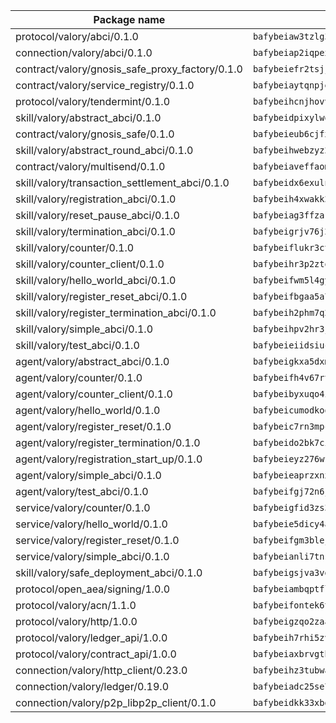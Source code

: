 | Package name                                                  | Package hash                                                  |
| ------------------------------------------------------------- | ------------------------------------------------------------- |
| protocol/valory/abci/0.1.0                                    | `bafybeiaw3tzlg3rkvnn5fcufblktmfwngmxugn4yo7pyjp76zz6aqtqcay` |
| connection/valory/abci/0.1.0                                  | `bafybeiap2iqpexya667merizj6h75267zurbbxhzcijrxu6hdt2wmkrhai` |
| contract/valory/gnosis_safe_proxy_factory/0.1.0               | `bafybeiefr2tsjjhbasflwicupf5mbefuiv5lmwbah2eybnrwbbky4rgetu` |
| contract/valory/service_registry/0.1.0                        | `bafybeiaytqnpje7ohwxw2o3fbqmls4mmrvwns7ftyyr4pulwuwsqvisqri` |
| protocol/valory/tendermint/0.1.0                              | `bafybeihcnjhovvyyfbkuw5sjyfx2lfd4soeocfqzxz54g67333m6nk5gxq` |
| skill/valory/abstract_abci/0.1.0                              | `bafybeidpixylwoisuciygaqnerwfk4wnbropwc2ghvtlmqusqxe6pyz5iu` |
| contract/valory/gnosis_safe/0.1.0                             | `bafybeieub6cjfxkev2qb4jnc77ub7zgnh6wcfydlakmpwjeeiaqtf6alqa` |
| skill/valory/abstract_round_abci/0.1.0                        | `bafybeihwebzyz2anmse6jewe6emhxmqhbilrnv7jhmcxlyy7675mxujn7q` |
| contract/valory/multisend/0.1.0                               | `bafybeiaveffaomsnmsc5hx62o77u7ilma6eipox7m5lrwa56737ektva3i` |
| skill/valory/transaction_settlement_abci/0.1.0                | `bafybeidx6exulnux5r2zpifdqj6p2gblwz2e4hxzcxhv56myughncsmblq` |
| skill/valory/registration_abci/0.1.0                          | `bafybeih4xwakk26ma42n4eryyjzoxczfhyyn22edfkvasu6clun3tp6zfu` |
| skill/valory/reset_pause_abci/0.1.0                           | `bafybeiag3ffzak7rjuxo4loo7u2tmz7eknd76uaszaqxkr2tpuncsnclda` |
| skill/valory/termination_abci/0.1.0                           | `bafybeigrjv76j26xui2xifqswdqtt4g5yplhxisrar45bxmbyrshwbjami` |
| skill/valory/counter/0.1.0                                    | `bafybeiflukr3ctanj5sqpvzxtejpk3sbuffmkam2enmle5rqx2huuu4jdy` |
| skill/valory/counter_client/0.1.0                             | `bafybeihr3p2ztqpbgzuo4xi7gwq4hjcc3khibirritnxkajaugshlzxjke` |
| skill/valory/hello_world_abci/0.1.0                           | `bafybeifwm5l4gyg4ji5wdwnh5zlwnkr5zlxxnwnwm2ytrchaoxeiurxgsq` |
| skill/valory/register_reset_abci/0.1.0                        | `bafybeifbgaa5a7jcvznueh7zww3i2ahizttfr5wnsqdoiufatmpl2xmm3a` |
| skill/valory/register_termination_abci/0.1.0                  | `bafybeih2phm7q2btqgqpvcaoknpveb5i7hhhkk2dcpculc6pkklelb657q` |
| skill/valory/simple_abci/0.1.0                                | `bafybeihpv2hr3jpcqph25hptff5t6o5pg27ghncnlemmvje377evqosgrq` |
| skill/valory/test_abci/0.1.0                                  | `bafybeieiidsiuc7b5vm5i32jnxziawipcnlxjbshkzl74ugxfmxvr623bi` |
| agent/valory/abstract_abci/0.1.0                              | `bafybeigkxa5dxmjqrfhrpxewlgquphqpxlonwknpgcuxdrpva2gaen5g7i` |
| agent/valory/counter/0.1.0                                    | `bafybeifh4v67rt23jh5uyqajqvc7tzxsy7utelf7arux6zhphnv6hjynza` |
| agent/valory/counter_client/0.1.0                             | `bafybeibyxuqo4itomksd6wvr3loblr2ba4jxa4x3wvtgr3rofpl5xueaaa` |
| agent/valory/hello_world/0.1.0                                | `bafybeicumodkoobasitojpaqrrpd2nbf3gufocwnwvtc4dvks4cppyioom` |
| agent/valory/register_reset/0.1.0                             | `bafybeic7rn3mpc4j3mf3lvxijrsbs6ynrqyf5eqvmm65f4byseouufqyaq` |
| agent/valory/register_termination/0.1.0                       | `bafybeido2bk7ci34gteoqiz36v2q53u3dgqpixtiyldw26ic76wmhv3obe` |
| agent/valory/registration_start_up/0.1.0                      | `bafybeieyz276wfx7unwmmewqu7ffzzzzrrg62wf5fd2mxbrqytxnu2n5t4` |
| agent/valory/simple_abci/0.1.0                                | `bafybeieaprzxnxkx54mttugl5h4yvwulhdikbcfyvkoi3ncwgu7p45gxmm` |
| agent/valory/test_abci/0.1.0                                  | `bafybeifgj72n6j7kgnyltwqdquul4vucfxckayfdwwka6dtrws454nu7ua` |
| service/valory/counter/0.1.0                                  | `bafybeigfid3zs3mctvxy7ztxbndz2is542oxcz2hznh4lfvtqimov4dhlu` |
| service/valory/hello_world/0.1.0                              | `bafybeie5dicy4addou6fhiiag7scueieem55dux62vdjrybo2b5nosmuze` |
| service/valory/register_reset/0.1.0                           | `bafybeifgm3blejm257kx2kjarjridhgnrolo7skxakfuihcxw5bjy54xri` |
| service/valory/simple_abci/0.1.0                              | `bafybeianli7tnsxsui67tzubger5bbwk24i5kuvg7arxs4fdqtyghhy3l4` |
| skill/valory/safe_deployment_abci/0.1.0                       | `bafybeigsjva3vdywnzbwnwvbbvuzx5che4xagtkldkvux2t4bzr6mjjyma` |
| protocol/open_aea/signing/1.0.0                               | `bafybeiambqptflge33eemdhis2whik67hjplfnqwieoa6wblzlaf7vuo44` |
| protocol/valory/acn/1.1.0                                     | `bafybeifontek6tvaecatoauiule3j3id6xoktpjubvuqi3h2jkzqg7zh7a` |
| protocol/valory/http/1.0.0                                    | `bafybeigzqo2zaakcjtzzsm6dh4x73v72xg6ctk6muyp5uq5ueb7y34fbxy` |
| protocol/valory/ledger_api/1.0.0                              | `bafybeih7rhi5zvfvwakx5ifgxsz2cfipeecsh7bm3gnudjxtvhrygpcftq` |
| protocol/valory/contract_api/1.0.0                            | `bafybeiaxbrvgtbdrh4lslskuxyp4awyr4whcx3nqq5yrr6vimzsxg5dy64` |
| connection/valory/http_client/0.23.0                          | `bafybeihz3tubwado7j3wlivndzzuj3c6fdsp4ra5r3nqixn3ufawzo3wii` |
| connection/valory/ledger/0.19.0                               | `bafybeiadc25se7dgnn4mufztwpzdono4xsfs45qknzdqyi3gckn6ccuv44` |
| connection/valory/p2p_libp2p_client/0.1.0                     | `bafybeidkk33xbga54szmitk6uwsi3ef56hbbdbuasltqtiyki34hgfpnxa` |
